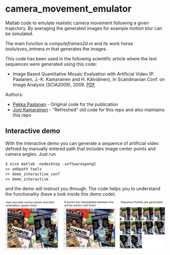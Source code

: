 # camera_movement_emulator
Matlab code to emulate realistic camera movement following a given trajectory. By
averaging the generated images for example motion blur can be simulated.

The main function is *computeframes2d.m* and its work horse *tools/evex_imtrans.m*
that generates the images.

This code has been used in the following scientific article where the test sequences
were generated using this code:

 * Image Based Quantitative Mosaic Evaluation with Artificial Video (P. Paalanen, J.-K. Kamarainen and H. Kälviäinen), In Scandinavian Conf. on Image Analysis (SCIA2009), 2009. [PDF](https://webpages.tuni.fi/vision/data/publications/scia2009_mosaic.pdf)


Authors:
 * [Pekka Paalanen](https://ppaalanen.blogspot.com/) - Original code for the publication
 * [Joni Kamarainen](https://github.com/kamarain/) - "Refreshed" old code for this repo and also maintains this repo

## Interactive demo

With the interactive demo you can generate a sequence of artificial video defined by
manually entered path that includes image center points and camera angles. Just run

```
$ nice matlab -nodesktop -softwareopengl
>> addpath tools
>> demo_interactive_conf
>> demo_interactive
```

and the demo will instruct you through. The code helps you to understand the
functionality (have a look inside this demo code).

![Interactive demo](data/camera_movement_emulator_framework.png)
